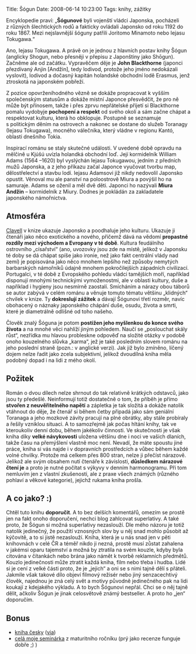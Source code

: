 Title: Šógun
Date: 2008-06-14 10:23:00
Tags: knihy, zážitky

Encyklopedie praví: „**Šógunové** byli vojenští vládci Japonska, pocházeli z různých šlechtických rodů a fakticky ovládali Japonsko od roku 1192 do roku 1867. Mezi nejslavnější šóguny patřili Joritomo Minamoto nebo Iejasu Tokugawa.“

Ano, Iejasu Tokugawa. A právě on je jednou z hlavních postav knihy Šógun (anglicky Shogun, nebo přesněji v přepisu z Japonštiny jako Shōgun). Začněme ale od začátku. Vypravěčem děje je **John Blackthorne** (japonci přezdívaný Anjin [Andžin], tedy lodivod, protože jeho jméno nedokázali vyslovit), lodivod a dočasný kapitán holandské obchodní lodě Erasmus, jenž ztroskotá na japonském pobřeží.

Z pozice opovrženíhodného vězně se dokáže propracovat k vyšším společenským statusům a dokáže místní Japonce přesvědčit, že pro ně může být přínosem, takže i přes zprvu nepřátelské přijetí si Blackthorne pomalu vydobyje **pochopení a respekt** od svého okolí a sám začne chápat a respektovat kulturu, která ho obklopuje. Postupně se seznamuje s politickým děním na ostrovech a nakonec se dostane do služeb Toranagy (Iejasu Tokugawa), mocného válečníka, který vládne v regionu Kantó, oblasti dnešního Tokia.

Inspirací románu se staly skutečné události. V uvedené době opravdu na mělčině u Kjúšú uvízla holandká obchodní loď. Její kormidelník William Adams (1564 –1620) byl vyslýchán Iejasu Tokugawou, jedním z předních mužů Japonska, a z jeho příkazu začal Japonce vyučovat tvorbu map, dělostřelectví a stavbu lodí. Iejasu Adamsovi již nikdy nedovolil Japonsko opustit. Věnoval mu ale panství na poloostrově Miura a povýšil ho na samuraje. Adams se oženil a měl dvě děti. Japonci ho nazývali **Miura Andžin** – kormidelník z Miury. Dodnes je pokládán za zakladatele japonského námořnictva.

## Atmosféra

[Clavell](http://en.wikipedia.org/wiki/James_Clavell) v knize ukazuje Japonsko a poodhaluje jeho kulturu. Ukazuje ji čtenáři jako něco exotického a nového, přičemž dává na vědomí **propastné rozdíly mezi východem a Evropany v té době**. Kultura feudálního ostrovního „císařství“ (ano, uvozovky jsou zde na místě, jelikož v Japonsku té doby se dá chápat spíše jako ironie, než jako fakt centrální vlády nad zemí) je popisována jako něco mnohem lepšího než způsoby nemytých barbarských námořníků údajně mnohem pokročilejších západních civilizací. Portugalci, v té době z Evropského pohledu vládci tamějších moří, například disponují mnohými technickými vymoženostmi, ale v oblasti kultury, duše a například i hygieny jsou nesmírně zaostalí. Smícháním a nárazy obou táborů se autor zabývá v celém románu a věnuje tomuto tématu většinu „klidných“ chvilek v knize. Ty **dokreslují zážitek** a dávají Šógunovi třetí rozměr, navíc obohacený o náznaky japonského chápání duše, osudu, života a smrti, které je diametrálně odlišné od toho našeho.

Člověk znalý Šóguna je potom **postižen jeho myšlenkou do konce svého života** a na mnohé věci nahlíží jiným pohledem. Naučí se „poslouchat skály růst“, nezřídka mu hlavou probleskne odpověď na složité otázky v podobě onoho kouzelného slůvka „karma“, jež je také posledním slovem románu na jeho poslední straně (pozn.: v anglické verzi). Jak již bylo zmíněno, líčený dojem nelze řadit jako zcela subjektivní, jelikož dvoudílná kniha měla podobný dopad i na lidi z mého okolí.

## Požitek

Román o dvou dílech nelze shrnout do tak relativně krátkých odstavců, jako jsou ty předešlé. Neinformují totiž dostatečně o tom, že příběh je přímo **stvořen z neuvěřitelného napětí** a zápletka je tak složitá a dokáže natolik vtáhnout do děje, že čtenář si během četby připadá jako sám geniální Toranaga a jeho mozkové závity pracují na plné obrátky, aby stále probíraly a řešily vzniklou situaci. A to samozřejmě jak počas hltání knihy, tak ve kteroukoliv denní dobu, během jakékoliv činnosti. Ve skutečnosti je však kniha díky **velké návykovosti** uložena většinu dne i noci ve vašich dlaních, takže času na přemýšlení vlastně moc není. Nevadí, že máte spoustu jiné práce, kniha si vás najde i v dopravních prostředcích a vůbec během každé volné chvilky. Protože má celkem přes 800 stran, nelze ji přečíst nárazově. Jelikož ale svým obsahem nutí čtenáře k závislosti, **důsledkem nárazové čtení je** a proto je nutné počítat s výkyvy v denním harmonogramu. Při tom nemluvím jen z vlastní zkušenosti, ale z praxe všech známých (různého pohlaví a věkové kategorie), jejichž rukama kniha prošla.

## A co jako? :)

Chtěl tuto knihu **doporučit**. A to bez delších komentářů, omezím se prostě jen na fakt onoho doporučení, nechci blog zahlcovat superlativy. A také proto, že Šógun si možná superlativy nezaslouží. Dle mého názoru je totiž natolik jedinečný, že použití vznosných slov by u něj snad mohlo působit až kýčovitě, a to si jistě nezaslouží. Kniha, která je u nás snad jen v pěti knihovnách v celé ČR a téměř nikdo ji nezná, prostě musí zůstat zahalena v jakémsi oparu tajemství a možná by ztratila na svém kouzle, kdyby byla citována v čítankách nebo brána jako námět k tvorbě reklamních předmětů. Kouzlo jedinečnosti může ztratit každá kniha, film nebo třeba i hudba. Lidé si je cení z velké části proto, že je „jejich“ a oni se s nimi tajně dělí s přáteli. Jakmile však takové dílo objeví filmový režisér nebo jiný senzacechtivý člověk, najednou je zná celý svět a motivy původně jedinečného pak na lidi koukají z kdejakého výkladu. A to bych Šógunovi nepřál. Chci se o něj tajně dělit, ačkoliv Šógun je jinak celosvětově známý bestseller. A proto ho „jen“ doporučím.

## Bonus

-   [kniha česky](http://cybernspace.euweb.cz/files/books/clavell_james-shogun.zip) ([via](http://cybernspace.euweb.cz/knihovna.html))
-   [celá moje seminárka](http://blog.javorek.net/file/141/) z maturitního ročníku (prý jako recenze funguje dobře ;) )